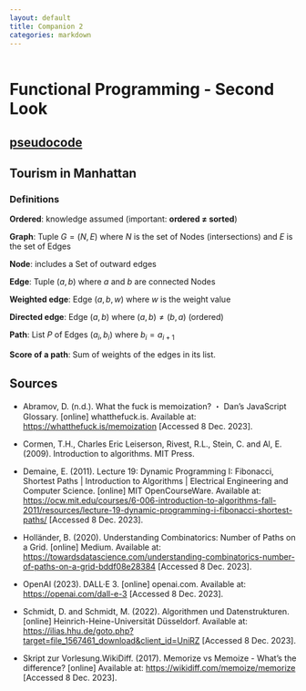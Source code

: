 ```yaml
---
layout: default
title: Companion 2
categories: markdown
---
```


<header>
  <!-- TL;DR -->
</header>

<script type="text/javascript" charset="utf-8" 
src="https://cdn.mathjax.org/mathjax/latest/MathJax.js?config=TeX-AMS-MML_HTMLorMML,
https://vincenttam.github.io/javascripts/MathJaxLocal.js"></script>


# Functional Programming - Second Look


## [pseudocode](https://github.com/curolith/curolith.github.io/blob/main/seminar/code/pseudocode.java)

## Tourism in Manhattan
### Definitions

$\textbf{Ordered}$: knowledge assumed (important: **ordered $\neq$ sorted**)

$\textbf{Graph}$: Tuple $G = (N, E)$ where $N$ is the set of Nodes (intersections) and $E$ is the set of Edges

$\textbf{Node}$: includes a Set of outward edges

$\textbf{Edge}$: Tuple $(a, b)$ where $a$ and $b$ are connected Nodes

$\textbf{Weighted edge}$: Edge $(a, b, w)$ where $w$ is the weight value

$\textbf{Directed edge}$: Edge $(a, b)$ where $(a, b) \neq (b, a)$ (ordered)

$\textbf{Path}$: List $P$ of Edges $(a_i, b_i)$ where $b_i = a_{i+1}$ 

$\textbf{Score of a path}$: Sum of weights of the edges in its list.

## Sources

- Abramov, D. (n.d.). What the fuck is memoization? ・ Dan’s JavaScript Glossary. [online] whatthefuck.is. Available at: <https://whatthefuck.is/memoization> [Accessed 8 Dec. 2023].

- Cormen, T.H., Charles Eric Leiserson, Rivest, R.L., Stein, C. and Al, E. (2009). Introduction to algorithms. MIT Press.

- Demaine, E. (2011). Lecture 19: Dynamic Programming I: Fibonacci, Shortest Paths \| Introduction to Algorithms \| Electrical Engineering and Computer Science. [online] MIT OpenCourseWare. Available at: <https://ocw.mit.edu/courses/6-006-introduction-to-algorithms-fall-2011/resources/lecture-19-dynamic-programming-i-fibonacci-shortest-paths/> [Accessed 8 Dec. 2023].

- Holländer, B. (2020). Understanding Combinatorics: Number of Paths on a Grid. [online] Medium. Available at: <https://towardsdatascience.com/understanding-combinatorics-number-of-paths-on-a-grid-bddf08e28384> [Accessed 8 Dec. 2023].

- OpenAI (2023). DALL·E 3. [online] openai.com. Available at: <https://openai.com/dall-e-3> [Accessed 8 Dec. 2023].

- Schmidt, D. and Schmidt, M. (2022). Algorithmen und Datenstrukturen. [online] Heinrich-Heine-Universität Düsseldorf. Available at: <https://ilias.hhu.de/goto.php?target=file_1567461_download&client_id=UniRZ> [Accessed 8 Dec. 2023]. 

- Skript zur Vorlesung.WikiDiff. (2017). Memorize vs Memoize - What’s the difference? [online] Available at: <https://wikidiff.com/memoize/memorize> [Accessed 8 Dec. 2023].